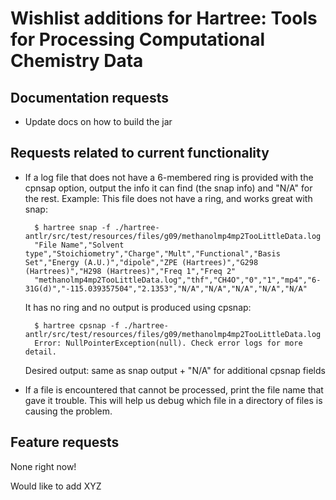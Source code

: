 #  Wishlist additions for Hartree: Tools for Processing Computational Chemistry Data

## Documentation requests

* Update docs on how to build the jar

## Requests related to current functionality

* If a log file that does not have a 6-membered ring is provided with the cpnsap option, output the info it can find (the snap info) and "N/A" for the rest.
  Example: This file does not have a ring, and works great with snap:

        $ hartree snap -f ./hartree-antlr/src/test/resources/files/g09/methanolmp4mp2TooLittleData.log
        "File Name","Solvent type","Stoichiometry","Charge","Mult","Functional","Basis Set","Energy (A.U.)","dipole","ZPE (Hartrees)","G298 (Hartrees)","H298 (Hartrees)","Freq 1","Freq 2"
        "methanolmp4mp2TooLittleData.log","thf","CH4O","0","1","mp4","6-31G(d)","-115.039357504","2.1353","N/A","N/A","N/A","N/A","N/A"

  It has no ring and no output is produced using cpsnap:

        $ hartree cpsnap -f ./hartree-antlr/src/test/resources/files/g09/methanolmp4mp2TooLittleData.log
        Error: NullPointerException(null). Check error logs for more detail.

  Desired output: same as snap output + "N/A" for additional cpsnap fields

* If a file is encountered that cannot be processed, print the file name that gave it trouble. This will help us debug which file in a directory of files is causing the problem.

## Feature requests

None right now!

Would like to add XYZ 



